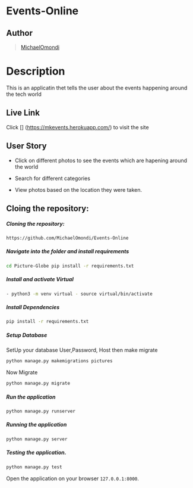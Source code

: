# Events-Online
## Author 

>[MichaelOmondi](https://github.com/MichaelOmondi/Events-Online)

# Description

This is an applicatin thet tells the user about the events happening around the tech world

## Live Link

Click [] (https://mkevents.herokuapp.com/) to visit the site

## User Story

* Click on different photos to see the events which are hapening around the world

*  Search for different categories 

* View photos based on the location they were taken. 

## Cloing the repository:

##### Cloning the repository:  
 ```bash 
 https://github.com/MichaelOmondi/Events-Online
```
##### Navigate into the folder and install requirements  
 ```bash 
cd Picture-Globe pip install -r requirements.txt 
```
##### Install and activate Virtual  
 ```bash 
- python3 -m venv virtual - source virtual/bin/activate  
```  
##### Install Dependencies  
 ```bash 
 pip install -r requirements.txt 
```  
 ##### Setup Database  
  SetUp your database User,Password, Host then make migrate  
 ```bash 
python manage.py makemigrations pictures 
 ``` 
 Now Migrate  
 ```bash 
 python manage.py migrate 
```
##### Run the application  
 ```bash 
 python manage.py runserver 
``` 
##### Running the application  
 ```bash 
 python manage.py server 
```
##### Testing the application.  
 ```bash 
 python manage.py test 
```
Open the application on your browser `127.0.0.1:8000`.  
  



